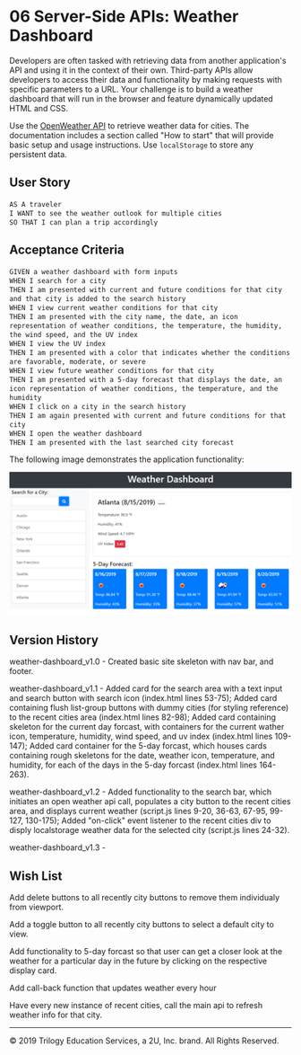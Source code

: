 # 06 Server-Side APIs: Weather Dashboard

Developers are often tasked with retrieving data from another application's API and using it in the context of their own. Third-party APIs allow developers to access their data and functionality by making requests with specific parameters to a URL. Your challenge is to build a weather dashboard that will run in the browser and feature dynamically updated HTML and CSS.

Use the [OpenWeather API](https://openweathermap.org/api) to retrieve weather data for cities. The documentation includes a section called "How to start" that will provide basic setup and usage instructions. Use `localStorage` to store any persistent data.

## User Story

```
AS A traveler
I WANT to see the weather outlook for multiple cities
SO THAT I can plan a trip accordingly
```

## Acceptance Criteria

```
GIVEN a weather dashboard with form inputs
WHEN I search for a city
THEN I am presented with current and future conditions for that city and that city is added to the search history
WHEN I view current weather conditions for that city
THEN I am presented with the city name, the date, an icon representation of weather conditions, the temperature, the humidity, the wind speed, and the UV index
WHEN I view the UV index
THEN I am presented with a color that indicates whether the conditions are favorable, moderate, or severe
WHEN I view future weather conditions for that city
THEN I am presented with a 5-day forecast that displays the date, an icon representation of weather conditions, the temperature, and the humidity
WHEN I click on a city in the search history
THEN I am again presented with current and future conditions for that city
WHEN I open the weather dashboard
THEN I am presented with the last searched city forecast
```

The following image demonstrates the application functionality:

![weather dashboard demo](./Assets/06-server-side-apis-homework-demo.png)

## Version History
weather-dashboard_v1.0 - Created basic site skeleton with nav bar, and footer.

weather-dashboard_v1.1 - Added card for the search area with a text input and search button with search icon (index.html lines 53-75); Added card containing flush list-group buttons with dummy cities (for styling reference) to the recent cities area (index.html lines 82-98); Added card containing skeleton for the current day forcast, with containers for the current wather icon, temperature, humidity, wind speed, and uv index (index.html lines 109-147); Added card container for the 5-day forcast, which houses cards containing rough skeletons for the date, weather icon, temperature, and humidity, for each of the days in the 5-day forcast (index.html lines 164-263).

weather-dashboard_v1.2 - Added functionality to the search bar, which initiates an open weather api call, populates a city button to the recent cities area, and displays current weather (script.js lines 9-20, 36-63, 67-95, 99-127, 130-175); Added "on-click" event listener to the recent cities div to disply localstorage weather data for the selected city (script.js lines 24-32).  

weather-dashboard_v1.3 -

## Wish List

Add delete buttons to all recently city buttons to remove them individualy from viewport.

Add a toggle button to all recently city buttons to select a default city to view.

Add functionality to 5-day forcast so that user can get a closer look at the weather for a particular day in the future by clicking on the respective display card.

Add call-back function that updates weather every hour

Have every new instance of recent cities, call the main api to refresh weather info for that city.

- - -
© 2019 Trilogy Education Services, a 2U, Inc. brand. All Rights Reserved.
